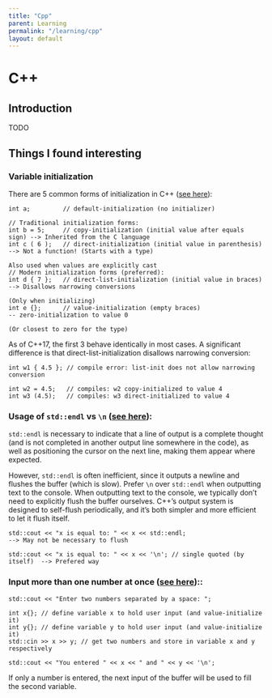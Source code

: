 ```yaml
---
title: "Cpp"
parent: Learning
permalink: "/learning/cpp"
layout: default
---
```


# C++

## Introduction

TODO

## Things I found interesting

### Variable initialization

There are 5 common forms of initialization in C++ ([see here](https://www.learncpp.com/cpp-tutorial/variable-assignment-and-initialization/)):

    int a;         // default-initialization (no initializer)
    
    // Traditional initialization forms:
    int b = 5;     // copy-initialization (initial value after equals sign) --> Inherited from the C language
    int c ( 6 );   // direct-initialization (initial value in parenthesis)  --> Not a function! (Starts with a type)
                                                                                Also used when values are explicitly cast
    // Modern initialization forms (preferred):
    int d { 7 };   // direct-list-initialization (initial value in braces)  --> Disallows narrowing conversions
                                                                                (Only when initializing)
    int e {};      // value-initialization (empty braces)                  -- zero-initialization to value 0
                                                                              (Or closest to zero for the type)

As of C++17, the first 3 behave identically in most cases.
A significant difference is that direct-list-initialization disallows narrowing conversion:

    int w1 { 4.5 }; // compile error: list-init does not allow narrowing conversion

    int w2 = 4.5;   // compiles: w2 copy-initialized to value 4
    int w3 (4.5);   // compiles: w3 direct-initialized to value 4

### Usage of `std::endl` vs `\n` ([see here](https://www.learncpp.com/cpp-tutorial/introduction-to-iostream-cout-cin-and-endl/)):

`std::endl` is necessary to indicate that a line of output is a complete thought (and is not completed in another output line somewhere in the code), as well as positioning the cursor on the next line, making them appear where expected.  

However, `std::endl` is often inefficient, since it outputs a newline and flushes the buffer (which is slow). Prefer `\n` over `std::endl` when outputting text to the console. When outputting text to the console, we typically don’t need to explicitly flush the buffer ourselves. C++’s output system is designed to self-flush periodically, and it’s both simpler and more efficient to let it flush itself.

    std::cout << "x is equal to: " << x << std::endl;                          --> May not be necessary to flush

    std::cout << "x is equal to: " << x << '\n'; // single quoted (by itself)  --> Prefered way
    
### Input more than one number at once ([see here](https://www.learncpp.com/cpp-tutorial/introduction-to-iostream-cout-cin-and-endl/))::

    std::cout << "Enter two numbers separated by a space: ";

    int x{}; // define variable x to hold user input (and value-initialize it)
    int y{}; // define variable y to hold user input (and value-initialize it)
    std::cin >> x >> y; // get two numbers and store in variable x and y respectively

    std::cout << "You entered " << x << " and " << y << '\n';

If only a number is entered, the next input of the buffer will be used to fill the second variable.

